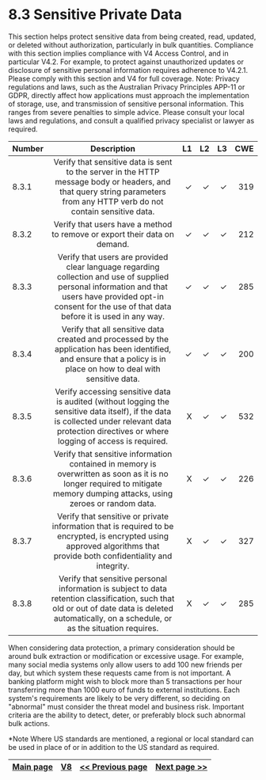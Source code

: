 # 8.3 Sensitive Private Data

This section helps protect sensitive data from being created, read, updated, or deleted without authorization, particularly in bulk quantities. Compliance with this section implies compliance with V4 Access Control, and in particular V4.2. For example, to protect against unauthorized updates or disclosure of sensitive personal information requires adherence to V4.2.1. Please comply with this section and V4 for full coverage. Note: Privacy regulations and laws, such as the Australian Privacy Principles APP-11 or GDPR, directly affect how applications must approach the implementation of storage, use, and transmission of sensitive personal information. This ranges from severe penalties to simple advice. Please consult your local laws and regulations, and consult a qualified privacy specialist or lawyer as required.

| Number       | Description     | L1    		| L2         | L3 		   | CWE		|
| :------------- | :----------: | -----------: | -----------:|-----------:| -----------:|
| 8.3.1 | Verify that sensitive data is sent to the server in the HTTP message body or headers, and that query string parameters from any HTTP verb do not contain sensitive data.| ✓	 | ✓   | ✓   | 319 |
| 8.3.2 | Verify that users have a method to remove or export their data on demand.  | ✓  	 | ✓   | ✓   | 212 |
| 8.3.3 | Verify that users are provided clear language regarding collection and use of supplied personal information and that users have provided opt-in consent for the use of that data before it is used in any way.  | ✓ 	 | ✓   | ✓   | 285 |
| 8.3.4 | Verify that all sensitive data created and processed by the application has been identified, and ensure that a policy is in place on how to deal with sensitive data.  | ✓ 	 | ✓   | ✓   | 200 |
| 8.3.5 | Verify accessing sensitive data is audited (without logging the sensitive data itself), if the data is collected under relevant data protection directives or where logging of access is required. | X 	 | ✓   | ✓   | 532 |
| 8.3.6 | Verify that sensitive information contained in memory is overwritten as soon as it is no longer required to mitigate memory dumping attacks, using zeroes or random data. | X 	 | ✓   | ✓   | 226 |
| 8.3.7 | Verify that sensitive or private information that is required to be encrypted, is encrypted using approved algorithms that provide both confidentiality and integrity.  | X 	 | ✓   | ✓   | 327
| 8.3.8 | Verify that sensitive personal information is subject to data retention classification, such that old or out of date data is deleted automatically, on a schedule, or as the situation requires.  | X 	 | ✓   | ✓   | 285

When considering data protection, a primary consideration should be around bulk extraction or modification or excessive usage. For example, many social media systems only allow users to add 100 new friends per day, but which system these requests came from is not important. A banking platform might wish to block more than 5 transactions per hour transferring more than 1000 euro of funds to external institutions. Each system's requirements are likely to be very different, so deciding on "abnormal" must consider the threat model and business risk. Important criteria are the ability to detect, deter, or preferably block such abnormal bulk actions.

*Note
Where US standards are mentioned, a regional or local standard can be used in place of or in addition to the US standard as required.

[Main page](../README.md) | [V8](README.md) | [<< Previous page](v8.2_Client-Side_Data_Protection.md) |  [Next page >>](../V9/README.md)
| --- | --- | --- | --- |
